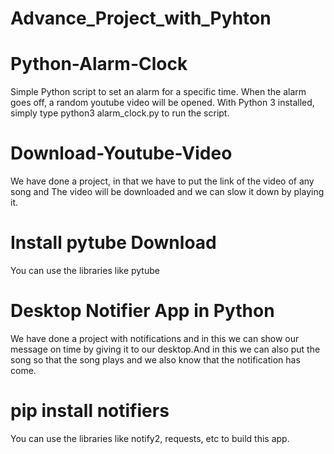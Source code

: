 # Advance_Project_with_Pyhton

# Python-Alarm-Clock

Simple Python script to set an alarm for a specific time. When the alarm goes off, a random youtube video will be opened. 
With Python 3 installed, simply type python3 alarm_clock.py to run the script.

# Download-Youtube-Video
We have done a project, in that we have to put the link of the video of any song and The video will be downloaded and we can slow it down by playing it.

# Install pytube Download
You can use the libraries like pytube 


# Desktop Notifier App in Python
We have done a project with notifications and in this we can show our message on time by giving it to our desktop.And in this we can also put the song so that the song plays and we also know that the notification has come.

# pip install notifiers
You can use the libraries like notify2, requests, etc to build this app.




